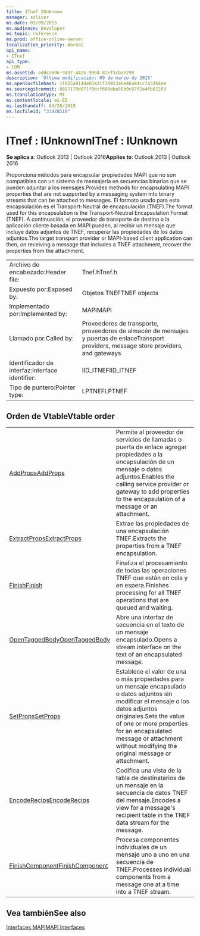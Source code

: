 ```yaml
---
title: ITnef IUnknown
manager: soliver
ms.date: 03/09/2015
ms.audience: Developer
ms.topic: reference
ms.prod: office-online-server
localization_priority: Normal
api_name:
- ITnef
api_type:
- COM
ms.assetid: eddca896-9497-4425-9904-87ef3cbae298
description: 'Última modificación: 09 de marzo de 2015'
ms.openlocfilehash: 1f815a914deb5e21f3d913abe46a84cc7a32b4ee
ms.sourcegitcommit: 8657170d071f9bcf680aba50b9c07f2a4fb82283
ms.translationtype: MT
ms.contentlocale: es-ES
ms.lasthandoff: 04/28/2019
ms.locfileid: "33428518"
---
```

# <a name="itnef--iunknown"></a><span data-ttu-id="b0f7f-103">ITnef : IUnknown</span><span class="sxs-lookup"><span data-stu-id="b0f7f-103">ITnef : IUnknown</span></span>

  
  
<span data-ttu-id="b0f7f-104">**Se aplica a**: Outlook 2013 | Outlook 2016</span><span class="sxs-lookup"><span data-stu-id="b0f7f-104">**Applies to**: Outlook 2013 | Outlook 2016</span></span> 
  
<span data-ttu-id="b0f7f-105">Proporciona métodos para encapsular propiedades MAPI que no son compatibles con un sistema de mensajería en secuencias binarias que se pueden adjuntar a los mensajes.</span><span class="sxs-lookup"><span data-stu-id="b0f7f-105">Provides methods for encapsulating MAPI properties that are not supported by a messaging system into binary streams that can be attached to messages.</span></span> <span data-ttu-id="b0f7f-106">El formato usado para esta encapsulación es el Transport-Neutral de encapsulación (TNEF).</span><span class="sxs-lookup"><span data-stu-id="b0f7f-106">The format used for this encapsulation is the Transport-Neutral Encapsulation Format (TNEF).</span></span> <span data-ttu-id="b0f7f-107">A continuación, el proveedor de transporte de destino o la aplicación cliente basada en MAPI pueden, al recibir un mensaje que incluye datos adjuntos de TNEF, recuperar las propiedades de los datos adjuntos.</span><span class="sxs-lookup"><span data-stu-id="b0f7f-107">The target transport provider or MAPI-based client application can then, on receiving a message that includes a TNEF attachment, recover the properties from the attachment.</span></span>
  
|||
|:-----|:-----|
|<span data-ttu-id="b0f7f-108">Archivo de encabezado:</span><span class="sxs-lookup"><span data-stu-id="b0f7f-108">Header file:</span></span>  <br/> |<span data-ttu-id="b0f7f-109">Tnef.h</span><span class="sxs-lookup"><span data-stu-id="b0f7f-109">Tnef.h</span></span>  <br/> |
|<span data-ttu-id="b0f7f-110">Expuesto por:</span><span class="sxs-lookup"><span data-stu-id="b0f7f-110">Exposed by:</span></span>  <br/> |<span data-ttu-id="b0f7f-111">Objetos TNEF</span><span class="sxs-lookup"><span data-stu-id="b0f7f-111">TNEF objects</span></span>  <br/> |
|<span data-ttu-id="b0f7f-112">Implementado por:</span><span class="sxs-lookup"><span data-stu-id="b0f7f-112">Implemented by:</span></span>  <br/> |<span data-ttu-id="b0f7f-113">MAPI</span><span class="sxs-lookup"><span data-stu-id="b0f7f-113">MAPI</span></span>  <br/> |
|<span data-ttu-id="b0f7f-114">Llamado por:</span><span class="sxs-lookup"><span data-stu-id="b0f7f-114">Called by:</span></span>  <br/> |<span data-ttu-id="b0f7f-115">Proveedores de transporte, proveedores de almacén de mensajes y puertas de enlace</span><span class="sxs-lookup"><span data-stu-id="b0f7f-115">Transport providers, message store providers, and gateways</span></span>  <br/> |
|<span data-ttu-id="b0f7f-116">Identificador de interfaz:</span><span class="sxs-lookup"><span data-stu-id="b0f7f-116">Interface identifier:</span></span>  <br/> |<span data-ttu-id="b0f7f-117">IID_ITNEF</span><span class="sxs-lookup"><span data-stu-id="b0f7f-117">IID_ITNEF</span></span>  <br/> |
|<span data-ttu-id="b0f7f-118">Tipo de puntero:</span><span class="sxs-lookup"><span data-stu-id="b0f7f-118">Pointer type:</span></span>  <br/> |<span data-ttu-id="b0f7f-119">LPTNEF</span><span class="sxs-lookup"><span data-stu-id="b0f7f-119">LPTNEF</span></span>  <br/> |
   
## <a name="vtable-order"></a><span data-ttu-id="b0f7f-120">Orden de Vtable</span><span class="sxs-lookup"><span data-stu-id="b0f7f-120">Vtable order</span></span>

|||
|:-----|:-----|
|[<span data-ttu-id="b0f7f-121">AddProps</span><span class="sxs-lookup"><span data-stu-id="b0f7f-121">AddProps</span></span>](itnef-addprops.md) <br/> |<span data-ttu-id="b0f7f-122">Permite al proveedor de servicios de llamadas o puerta de enlace agregar propiedades a la encapsulación de un mensaje o datos adjuntos.</span><span class="sxs-lookup"><span data-stu-id="b0f7f-122">Enables the calling service provider or gateway to add properties to the encapsulation of a message or an attachment.</span></span>  <br/> |
|[<span data-ttu-id="b0f7f-123">ExtractProps</span><span class="sxs-lookup"><span data-stu-id="b0f7f-123">ExtractProps</span></span>](itnef-extractprops.md) <br/> |<span data-ttu-id="b0f7f-124">Extrae las propiedades de una encapsulación TNEF.</span><span class="sxs-lookup"><span data-stu-id="b0f7f-124">Extracts the properties from a TNEF encapsulation.</span></span>  <br/> |
|[<span data-ttu-id="b0f7f-125">Finish</span><span class="sxs-lookup"><span data-stu-id="b0f7f-125">Finish</span></span>](itnef-finish.md) <br/> |<span data-ttu-id="b0f7f-126">Finaliza el procesamiento de todas las operaciones TNEF que están en cola y en espera.</span><span class="sxs-lookup"><span data-stu-id="b0f7f-126">Finishes processing for all TNEF operations that are queued and waiting.</span></span>  <br/> |
|[<span data-ttu-id="b0f7f-127">OpenTaggedBody</span><span class="sxs-lookup"><span data-stu-id="b0f7f-127">OpenTaggedBody</span></span>](itnef-opentaggedbody.md) <br/> |<span data-ttu-id="b0f7f-128">Abre una interfaz de secuencia en el texto de un mensaje encapsulado.</span><span class="sxs-lookup"><span data-stu-id="b0f7f-128">Opens a stream interface on the text of an encapsulated message.</span></span>  <br/> |
|[<span data-ttu-id="b0f7f-129">SetProps</span><span class="sxs-lookup"><span data-stu-id="b0f7f-129">SetProps</span></span>](itnef-setprops.md) <br/> |<span data-ttu-id="b0f7f-130">Establece el valor de una o más propiedades para un mensaje encapsulado o datos adjuntos sin modificar el mensaje o los datos adjuntos originales.</span><span class="sxs-lookup"><span data-stu-id="b0f7f-130">Sets the value of one or more properties for an encapsulated message or attachment without modifying the original message or attachment.</span></span>  <br/> |
|[<span data-ttu-id="b0f7f-131">EncodeRecips</span><span class="sxs-lookup"><span data-stu-id="b0f7f-131">EncodeRecips</span></span>](itnef-encoderecips.md) <br/> |<span data-ttu-id="b0f7f-132">Codifica una vista de la tabla de destinatarios de un mensaje en la secuencia de datos TNEF del mensaje.</span><span class="sxs-lookup"><span data-stu-id="b0f7f-132">Encodes a view for a message's recipient table in the TNEF data stream for the message.</span></span>  <br/> |
|[<span data-ttu-id="b0f7f-133">FinishComponent</span><span class="sxs-lookup"><span data-stu-id="b0f7f-133">FinishComponent</span></span>](itnef-finishcomponent.md) <br/> |<span data-ttu-id="b0f7f-134">Procesa componentes individuales de un mensaje uno a uno en una secuencia de TNEF.</span><span class="sxs-lookup"><span data-stu-id="b0f7f-134">Processes individual components from a message one at a time into a TNEF stream.</span></span>  <br/> |
   
## <a name="see-also"></a><span data-ttu-id="b0f7f-135">Vea también</span><span class="sxs-lookup"><span data-stu-id="b0f7f-135">See also</span></span>



[<span data-ttu-id="b0f7f-136">Interfaces MAPI</span><span class="sxs-lookup"><span data-stu-id="b0f7f-136">MAPI Interfaces</span></span>](mapi-interfaces.md)

